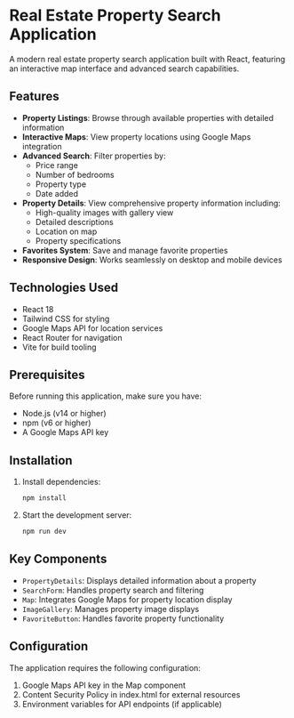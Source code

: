 # Real Estate Property Search Application

A modern real estate property search application built with React, featuring an interactive map interface and advanced search capabilities.

## Features

- **Property Listings**: Browse through available properties with detailed information
- **Interactive Maps**: View property locations using Google Maps integration
- **Advanced Search**: Filter properties by:
  - Price range
  - Number of bedrooms
  - Property type
  - Date added
- **Property Details**: View comprehensive property information including:
  - High-quality images with gallery view
  - Detailed descriptions
  - Location on map
  - Property specifications
- **Favorites System**: Save and manage favorite properties
- **Responsive Design**: Works seamlessly on desktop and mobile devices

## Technologies Used

- React 18
- Tailwind CSS for styling
- Google Maps API for location services
- React Router for navigation
- Vite for build tooling

## Prerequisites

Before running this application, make sure you have:

- Node.js (v14 or higher)
- npm (v6 or higher)
- A Google Maps API key

## Installation

1. Install dependencies:
   ```bash
   npm install
   ```

2. Start the development server:
   ```bash
   npm run dev
   ```

## Key Components

- `PropertyDetails`: Displays detailed information about a property
- `SearchForm`: Handles property search and filtering
- `Map`: Integrates Google Maps for property location display
- `ImageGallery`: Manages property image displays
- `FavoriteButton`: Handles favorite property functionality

## Configuration

The application requires the following configuration:

1. Google Maps API key in the Map component
2. Content Security Policy in index.html for external resources
3. Environment variables for API endpoints (if applicable)


